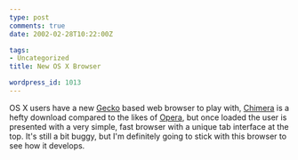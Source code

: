 ```yaml
---
type: post
comments: true
date: 2002-02-28T10:22:00Z

tags:
- Uncategorized
title: New OS X Browser

wordpress_id: 1013
---
```


OS X users have a new [Gecko](http://www.netscape.com/browsers/future/gecko.html) based web browser to play with, [Chimera](http://chimera.mozdev.org/installation.html) is a hefty download compared to the likes of [Opera](http://www.opera.com/), but once loaded the user is presented with a very simple, fast browser with a unique tab interface at the top. It's still a bit buggy, but I'm definitely going to stick with this browser to see how it develops. 
